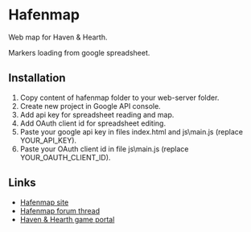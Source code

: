 # Hafenmap

Web map for Haven & Hearth.

Markers loading from google spreadsheet.

## Installation
1. Copy content of hafenmap folder to your web-server folder.
2. Create new project in Google API console.
3. Add api key for spreadsheet reading and map.
4. Add OAuth client id for spreadsheet editing.
5. Paste your google api key in files index.html and js\main.js (replace YOUR_API_KEY).
6. Paste your OAuth client id in file js\main.js (replace YOUR_OAUTH_CLIENT_ID).

## Links
* [Hafenmap site](http://hafenmap-jodd.rhcloud.com/)
* [Hafenmap forum thread](http://www.havenandhearth.com/forum/viewtopic.php?f=49&t=51908)
* [Haven & Hearth game portal](http://www.havenandhearth.com/portal/)
